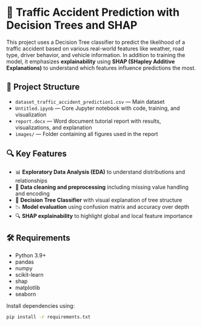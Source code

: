 # 🚦 Traffic Accident Prediction with Decision Trees and SHAP

This project uses a Decision Tree classifier to predict the likelihood of a traffic accident based on various real-world features like weather, road type, driver behavior, and vehicle information. In addition to training the model, it emphasizes **explainability** using **SHAP (SHapley Additive Explanations)** to understand which features influence predictions the most.

## 📁 Project Structure

- `dataset_traffic_accident_prediction1.csv` — Main dataset
- `Untitled.ipynb` — Core Jupyter notebook with code, training, and visualization
- `report.docx` — Word document tutorial report with results, visualizations, and explanation
- `images/` — Folder containing all figures used in the report

## 🔍 Key Features

- 📊 **Exploratory Data Analysis (EDA)** to understand distributions and relationships
- 🧼 **Data cleaning and preprocessing** including missing value handling and encoding
- 🌲 **Decision Tree Classifier** with visual explanation of tree structure
- 📉 **Model evaluation** using confusion matrix and accuracy over depth
- 🔍 **SHAP explainability** to highlight global and local feature importance

## 🛠️ Requirements

- Python 3.9+
- pandas
- numpy
- scikit-learn
- shap
- matplotlib
- seaborn

Install dependencies using:

```bash
pip install -r requirements.txt


